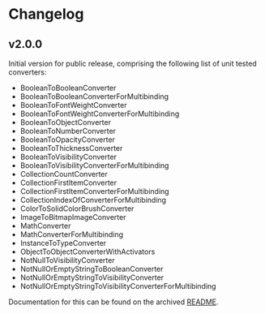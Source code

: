# Changelog

## v2.0.0
Initial version for public release, comprising the following list of unit tested converters:
- BooleanToBooleanConverter
- BooleanToBooleanConverterForMultibinding
- BooleanToFontWeightConverter
- BooleanToFontWeightConverterForMultibinding
- BooleanToObjectConverter
- BooleanToNumberConverter
- BooleanToOpacityConverter
- BooleanToThicknessConverter
- BooleanToVisibilityConverter
- BooleanToVisibilityConverterForMultibinding
- CollectionCountConverter
- CollectionFirstItemConverter
- CollectionFirstItemConverterForMultibinding
- CollectionIndexOfConverterForMultibinding
- ColorToSolidColorBrushConverter
- ImageToBitmapImageConverter
- MathConverter
- MathConverterForMultibinding
- InstanceToTypeConverter
- ObjectToObjectConverterWithActivators
- NotNullToVisibilityConverter
- NotNullOrEmptyStringToBooleanConverter
- NotNullOrEmptyStringToVisibilityConverter
- NotNullOrEmptyStringToVisibilityConverterForMultibinding

Documentation for this can be found on the archived [README](https://github.com/davidlebourdais/ExtendedWPFConverters/blob/v2.0.0/README.md).
